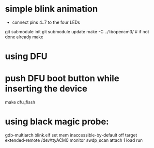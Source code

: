 # simple blink animation

* connect pins 4..7 to the four LEDs

git submodule init
git submodule update
make -C ../libopencm3/ # if not done already
make

# using DFU
# push DFU boot button while inserting the device
make dfu_flash

# using black magic probe:

gdb-multiarch blink.elf
set mem inaccessible-by-default off
target extended-remote /dev/ttyACM0
monitor swdp_scan
attach 1
load
run
```

